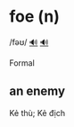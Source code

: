 # foe (n)

/fəʊ/ [🔊](https://www.oxfordlearnersdictionaries.com/media/english/uk_pron/f/foe/foe__/foe__gb_1.mp3) [🔊](https://www.oxfordlearnersdictionaries.com/media/english/us_pron/f/foe/foe__/foe__us_1.mp3)

Formal

## an enemy

Kẻ thù; Kẻ địch